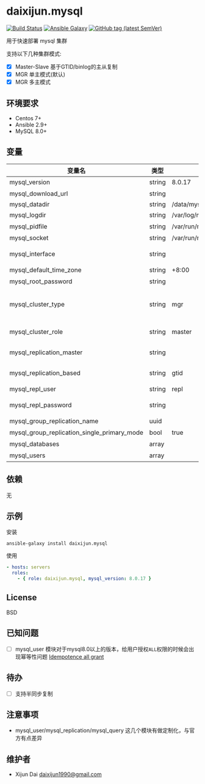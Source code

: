 # daixijun.mysql

[![Build Status](https://github.com/daixijun/ansible-role-mysql/workflows/build/badge.svg)](https://github.com/daixijun/ansible-role-mysql/actions)
[![Ansible Galaxy](https://img.shields.io/badge/galaxy-daixijun.mysql-660198.svg?style=flat)](https://galaxy.ansible.com/daixijun/mysql/)
[![GitHub tag (latest SemVer)](https://img.shields.io/github/v/tag/daixijun/ansible-role-mysql?sort=semver)](https://github.com/daixijun/ansible-role-mysql/tags)

用于快速部署 mysql 集群

支持以下几种集群模式:

* [x] Master-Slave 基于GTID/binlog的主从复制
* [x] MGR 单主模式(默认)
* [x] MGR 多主模式

## 环境要求

* Centos 7+
* Ansible 2.9+
* MySQL 8.0+

## 变量

| 变量名                                      | 类型   | 默认值                      | 变量说明                                                                  |
| ------------------------------------------- | ------ | --------------------------- | ------------------------------------------------------------------------- |
| mysql_version                               | string | 8.0.17                      | mysql 版本                                                                |
| mysql_download_url                          | string |                             | 免安装压缩包下载地址                                                      |
| mysql_datadir                               | string | /data/mysql                 |                                                                           | 数据存放目录       |
| mysql_logdir                                | string | /var/log/mysqld             | 日志存放目录                                                              |
| mysql_pidfile                               | string | /var/run/mysqld/mysqld.pid  | PID文件位置                                                               |
| mysql_socket                                | string | /var/run/mysqld/mysqld.sock | Socket文件位置                                                            |
| mysql_interface                             | string |                             | 指定网卡，默认使用除lo外的第一张网卡                                      |
| mysql_default_time_zone                     | string | +8:00                       | 指定时区                                                                  |
| mysql_root_password                         | string |                             | root账号的密码                                                            |
| mysql_cluster_type                          | string | mgr                         | 集群类型(默认 mgr) 可选 `mgr`(Mysql Group Replication)/`ms`(Master-Slave) |
| mysql_cluster_role                          | string | master                      | Master-Slave 模式下的实例角色，可选                                       | `master` / `slave` |
| mysql_replication_master                    | string |                             | Master-Slave 模式下Master实例的名称                                       |
| mysql_replication_based                     | string | gtid                        | 可选基于 `gtid` 或 `binlog` 方式进程复制(默认 gtid)                       |
| mysql_repl_user                             | string | repl                        | 用于主从/组复制的账号                                                     |
| mysql_repl_password                         | string |                             | 用于主从/组复制的账号的密码                                               |
| mysql_group_replication_name                | uuid   |                             | 组复制集群名                                                              |
| mysql_group_replication_single_primary_mode | bool   | true                        | MGR集群是否为单主模式                                                     |
| mysql_databases                             | array  |                             | 需要创建的业务数据库                                                      |
| mysql_users                                 | array  |                             | 需要创建的用户                                                            |

## 依赖

无

## 示例

安装

```shell
ansible-galaxy install daixijun.mysql
```

使用

```yaml
- hosts: servers
  roles:
    - { role: daixijun.mysql, mysql_version: 8.0.17 }
```

## License

BSD

## 已知问题

* [ ] mysql_user 模块对于mysql8.0以上的版本，给用户授权`ALL`权限的时候会出现幂等性问题 [Idempotence all grant](https://github.com/ansible/ansible/pull/57460)

## 待办

* [ ] 支持半同步复制

## 注意事项

* mysql_user/mysql_replication/mysql_query 这几个模块有做定制化，与官方有点差异

## 维护者

* Xijun Dai <daixijun1990@gmail.com>
